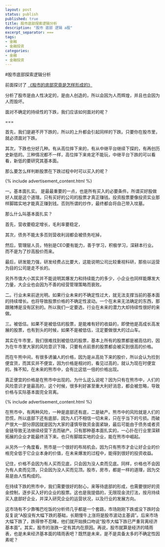 ```yaml
---
layout: post
status: publish
published: true
title: 股市底部探索逻辑分析
description: "股市 底部 逻辑 a股"
excerpt_separator: ===
tags:
- 金融
- 金融投资
categories:
- 金融
- 金融投资
---
```


#股市底部探索逻辑分析

前面探讨了 [《股市的底部究竟是怎样形成的》](http://www.luzexi.com/%E9%87%91%E8%9E%8D/%E9%87%91%E8%9E%8D%E6%8A%95%E8%B5%84/2018/06/22/%E8%82%A1%E5%B8%82%E7%9A%84%E5%BA%95%E9%83%A8%E7%A9%B6%E7%AB%9F%E6%98%AF%E6%80%8E%E6%A0%B7%E5%BD%A2%E6%88%90%E7%9A%84.html)

分析了股市是由人性决定的，是由人创造的，所以会因为人而辉煌，并且也会因为人而毁坏。

面对不确定的持续性的下跌，我们应该如何面对的呢？

===

首先，我们是避不开下跌的，所以的上升都会引起同样的下跌。只要你在股市里，就必须面对下跌。

其次，下跌也分好几种。有从高位摔下来的，有从中继平台继续下探的，有再创历史新低的。三种情况都不一样，高位摔下来肯定不能玩，中继平台下跌的可以看看，新低的要研究其基本面。

那么要怎么样判断股票在下跌过程中时可以买入的呢？

{% include advertisement_content.html %}

一。基本面扎实。 是最最重要的一点，也是所有买入的必要条件。所谓买好股做好人就是这个道理。只有买好的公司的股票才真正赚钱。投资股票要像投资实业那样脚踏实地才能真正赚到钱。否则所谓的炒作，最终都会将自己带入坟墓。

那么什么叫基本面扎实？

首先，营收要稳定增长，毛利率要稳定，

其次，债务不能太多否则营收利润都会被债务吃掉，

然后，管理层人员，特别是CEO要有能力，善于学习，积极学习，深耕本行业。而不是为了抄高股价而来。

最后，研发能力强，研发经费占比要大，这能说明公司比较重视科研，那些以运营为目的公司是走不长的。

另外市值大小其实并不能说明其爆发力和持续能力的多少，小企业也同样能爆发大力量，大企业也会因为不善的经营管理策略而衰败。

二。行业未来前途光明。如果行业未来的不确定性过大，就无法支撑当前的基本面的持续增长。也将导致股票价格的不确定性波动。一个在未来无法确定的东西，那跟赌博是没有区别的。所以我们一定要选，行业在未来的潜力大却持续性很好的来做。

三。被低估。如果不是被低估的股票，是能难有好的收益的，即使他是高成长高发展的股票，也有到头的时候，如果不是被低估，注定要做很大的过山车。

其实在牛市里，我们很难找到被低估的股票，基本上所有的股票都是被高估的，因为在牛市里大家的风险意识下降，只要有点前景的股票都会被买到很高的价格。

而在牛熊中间，有很多诱骗人的价格，因为是从高处下来的股价，所以会认为捡到便宜货，而其实并不便宜，因为价格是相对的，看见过高的，就认为现在时便宜的。殊不知，在未来的熊市中，会有比这低一倍的价格出现。

真正便宜的价格是在熊市中出现的。为什么这么说呢？因为只有在熊市中，人们的风险意识才是最高的，这个时候，很多利好甚至重大利好消息，都会被忽略，导致价格与实际基本面完全背离。

{% include advertisement_content.html %}

在熊市中，有两种风险，一种是底部还有底，二是破产。熊市中的风险就是人们的恐慌，所以底部下还有底部，因为人们不相信一切未来，只在乎当下的亏损。而破产很大一部分原因就是因为大家的谨慎导致资金面紧缺，最后可能由于债务或者资金链导致无法继续经营下去而破产。只有那种基本面扎实的，一心扑在行业里深耕拓展的企业才能最终活下来。也只有脚踏实地的企业，能在熊市中崛起。

从另外一个角度看，熊市是一个很好的布局机会。因为只有熊市才会让好企业的价格完全低于它企业本身的价值，在未来爆发的过程中，能得到很好的投资收益。

记住，价格不会因为有人买而见底，只会因为没人卖而见底。同样，价格也不会因为有人卖而见顶，只会因为没人买而见顶。股市，房市，都是一样的道理，因为交易是由人性构成的。

在持续下跌的熊市中，我们需要很好的耐心，来等待底部的形成，也需要很好的资金控制，逐步买入好的企业的股票。这也是我提倡的，无限现金流打法，按月持续买入底部好企业，并深入研究企业的运营状况，以及行业的发展方向。

这市场有不少靠嘴巴吃饭的分析师几乎都是一个套路，市场刚刚下跌或没下跌时会反复说“A股没有大幅下跌的基础，长期慢牛上涨将是股市波动主基调”。后来市场大幅下跌了，跌得惨不忍睹，他们就开始换口吻说“股市大幅下跌已严重背离经济基本面”。其实，股市的涨跌一定有其内在原因。再说，股市就算是经济的晴雨表，也是未来经济基本面的晴雨表吧？既然是未来，是不是具备太多的不确定性因素呢？

